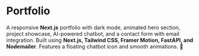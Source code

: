 # Portfolio
A responsive **Next.js** portfolio with dark mode, animated hero section, project showcase, AI-powered chatbot, and a contact form with email integration. Built using **Next.js, Tailwind CSS, Framer Motion, FastAPI, and Nodemailer**. Features a floating chatbot icon and smooth animations. 🚀  
